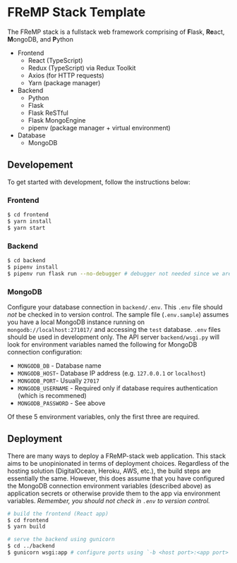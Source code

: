 # FReMP Stack Template

The FReMP stack is a fullstack web framework comprising of **F**lask, **Re**act, **M**ongoDB, and **P**ython 

- Frontend
    - React (TypeScript)
    - Redux (TypeScript) via Redux Toolkit
    - Axios (for HTTP requests)
    - Yarn (package manager)
- Backend
    - Python
    - Flask
    - Flask ReSTful
    - Flask MongoEngine
    - pipenv (package manager + virtual environment)
- Database
    - MongoDB

## Developement

To get started with development, follow the instructions below:

### Frontend

```bash
$ cd frontend
$ yarn install
$ yarn start
```

### Backend

```bash
$ cd backend
$ pipenv install
$ pipenv run flask run --no-debugger # debugger not needed since we are only serving an API
```

### MongoDB

Configure your database connection in `backend/.env`. This `.env` file should _not_ be checked in to version control. The sample file (`.env.sample`) assumes you have a local MongoDB instance running on `mongodb://localhost:271017/` and accessing the `test` database. `.env` files should be used in development only. The API server `backend/wsgi.py` will look for environment variables named the following for MongoDB connection configuration:

- `MONGODB_DB` - Database name
- `MONGODB_HOST`- Database IP address (e.g. `127.0.0.1` or `localhost`)
- `MONGODB_PORT`- Usually `27017`
- `MONGODB_USERNAME` - Required only if database requires authentication (which is recommened)
- `MONGODB_PASSWORD` - See above

Of these 5 environment variables, only the first three are required.

## Deployment

There are many ways to deploy a FReMP-stack web application. This stack aims to be unopinionated in terms of deployment choices. Regardless of the hosting solution (DigitalOcean, Heroku, AWS, etc.), the build steps are essentially the same. However, this does assume that you have configured the MongoDB connection environment variables (described above) as application secrets or otherwise provide them to the app via environment variables. _Remember, you should not check in `.env` to version control._


```bash
# build the frontend (React app)
$ cd frontend
$ yarn build

# serve the backend using gunicorn
$ cd ../backend
$ gunicorn wsgi:app # configure ports using `-b <host port>:<app port>` and temp dir using `--worker-tmp-dir /path/to/tmp/dir` as needed
```
